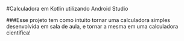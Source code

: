 #Calculadora em Kotlin utilizando Android Studio

###Esse projeto tem como intuito tornar uma calculadora simples desenvolvida em sala de aula, e tornar a mesma em uma calculadora cientifica!
